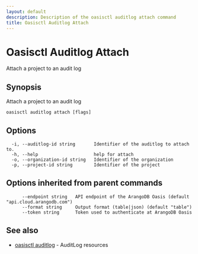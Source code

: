 ```yaml
---
layout: default
description: Description of the oasisctl auditlog attach command
title: Oasisctl Auditlog Attach
---
```

# Oasisctl Auditlog Attach

Attach a project to an audit log

## Synopsis

Attach a project to an audit log

```
oasisctl auditlog attach [flags]
```

## Options

```
  -i, --auditlog-id string       Identifier of the auditlog to attach to.
  -h, --help                     help for attach
  -o, --organization-id string   Identifier of the organization
  -p, --project-id string        Identifier of the project
```

## Options inherited from parent commands

```
      --endpoint string   API endpoint of the ArangoDB Oasis (default "api.cloud.arangodb.com")
      --format string     Output format (table|json) (default "table")
      --token string      Token used to authenticate at ArangoDB Oasis
```

## See also

* [oasisctl auditlog](oasisctl-auditlog.html)	 - AuditLog resources

